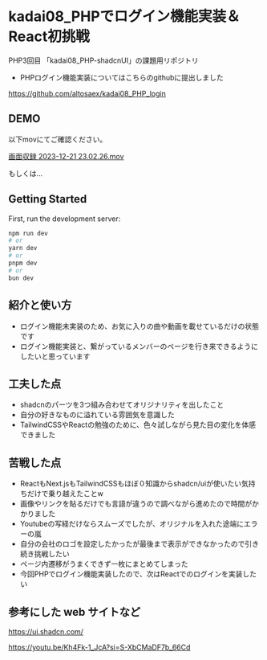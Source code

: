 # kadai08_PHPでログイン機能実装＆React初挑戦

PHP3回目
「kadai08_PHP-shadcnUI」の課題用リポジトリ

- PHPログイン機能実装についてはこちらのgithubに提出しました
  
https://github.com/altosaex/kadai08_PHP_login

## DEMO

以下movにてご確認ください。

[画面収録 2023-12-21 23.02.26.mov](https://github.com/altosaex/kadai08_PHP-shadcnUI/blob/main/%E7%94%BB%E9%9D%A2%E5%8F%8E%E9%8C%B2%202023-12-21%2023.02.26.mov)

もしくは...

## Getting Started

First, run the development server:

```bash
npm run dev
# or
yarn dev
# or
pnpm dev
# or
bun dev
```

## 紹介と使い方

- ログイン機能未実装のため、お気に入りの曲や動画を載せているだけの状態です
- ログイン機能実装と、繋がっているメンバーのページを行き来できるようにしたいと思っています

## 工夫した点
 - shadcnのパーツを3つ組み合わせてオリジナリティを出したこと
 - 自分の好きなものに溢れている雰囲気を意識した
 - TailwindCSSやReactの勉強のために、色々試しながら見た目の変化を体感できました
  
## 苦戦した点
- ReactもNext.jsもTailwindCSSもほぼ０知識からshadcn/uiが使いたい気持ちだけで乗り越えたことw
- 画像やリンクを貼るだけでも言語が違うので調べながら進めたので時間がかかりました
- Youtubeの写経だけならスムーズでしたが、オリジナルを入れた途端にエラーの嵐
- 自分の会社のロゴを設定したかったが最後まで表示ができなかったので引き続き挑戦したい
- ページ内遷移がうまくできず一枚にまとめてしまった
- 今回PHPでログイン機能実装したので、次はReactでのログインを実装したい



## 参考にした web サイトなど

https://ui.shadcn.com/

https://youtu.be/Kh4Fk-1_JcA?si=S-XbCMaDF7b_66Cd
